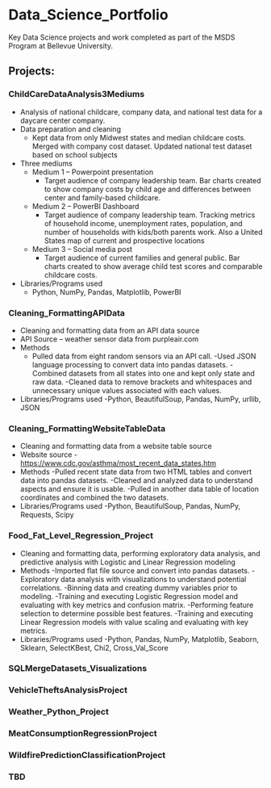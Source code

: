 # Data_Science_Portfolio
Key Data Science projects and work completed as part of the MSDS Program at Bellevue University.

## Projects:

### ChildCareDataAnalysis3Mediums
  - Analysis of national childcare, company data, and national test data for a daycare center company. 
  - Data preparation and cleaning
    - Kept data from only Midwest states and median childcare costs. Merged with company cost dataset. Updated national test dataset based on school subjects
  - Three mediums
    - Medium 1 – Powerpoint presentation
      - Target audience of company leadership team. Bar charts created to show company costs by child age and differences between center and family-based childcare. 
    - Medium 2 – PowerBI Dashboard
      - Target audience of company leadership team. Tracking metrics of household income, unemployment rates, population, and number of households with kids/both parents work. Also a United States map of current and prospective locations
    - Medium 3 – Social media post
      - Target audience of current families and general public. Bar charts created to show average child test scores and comparable childcare costs. 
  - Libraries/Programs used
    - Python, NumPy, Pandas, Matplotlib, PowerBI

### Cleaning_FormattingAPIData
  - Cleaning and formatting data from an API data source
  - API Source – weather sensor data from purpleair.com
  - Methods
    - Pulled data from eight random sensors via an API call. 
    -Used JSON language processing to convert data into pandas datasets. 
    -Combined datasets from all states into one and kept only state and raw data. 
    -Cleaned data to remove brackets and whitespaces and unnecessary unique values associated with each values.
  - Libraries/Programs used
    -Python, BeautifulSoup, Pandas, NumPy, urllib, JSON 

### Cleaning_FormattingWebsiteTableData
  - Cleaning and formatting data from a website table source
  - Website source - https://www.cdc.gov/asthma/most_recent_data_states.htm 
  - Methods
    -Pulled recent state data from two HTML tables and convert data into pandas datasets.
    -Cleaned and analyzed data to understand aspects and ensure it is usable.
    -Pulled in another data table of location coordinates and combined the two datasets. 
  - Libraries/Programs used
    -Python, BeautifulSoup, Pandas, NumPy, Requests, Scipy

### Food_Fat_Level_Regression_Project
  - Cleaning and formatting data, performing exploratory data analysis, and predictive analysis with Logistic and Linear Regression modeling
  - Methods
    -Imported flat file source and convert into pandas datasets.
    -Exploratory data analysis with visualizations to understand potential correlations.
    -Binning data and creating dummy variables prior to modeling. 
    -Training and executing Logistic Regression model and evaluating with key metrics and confusion matrix. 
    -Performing feature selection to determine possible best features.
    -Training and executing Linear Regression models with value scaling and evaluating with key metrics.
  - Libraries/Programs used
    -Python, Pandas, NumPy, Matplotlib, Seaborn, Sklearn, SelectKBest, Chi2, Cross_Val_Score
  
  
  


### SQLMergeDatasets_Visualizations



### VehicleTheftsAnalysisProject




### Weather_Python_Project



### MeatConsumptionRegressionProject




### WildfirePredictionClassificationProject



### TBD

